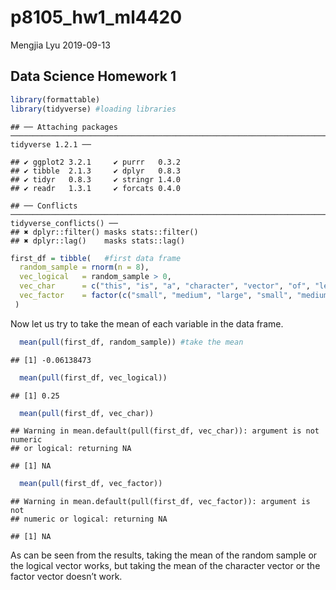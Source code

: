 p8105\_hw1\_ml4420
================
Mengjia Lyu
2019-09-13

## Data Science Homework 1

``` r
library(formattable)
library(tidyverse) #loading libraries
```

    ## ── Attaching packages ─────────────────────────────────────────────────────────────────────────────────────────────────────────────── tidyverse 1.2.1 ──

    ## ✔ ggplot2 3.2.1     ✔ purrr   0.3.2
    ## ✔ tibble  2.1.3     ✔ dplyr   0.8.3
    ## ✔ tidyr   0.8.3     ✔ stringr 1.4.0
    ## ✔ readr   1.3.1     ✔ forcats 0.4.0

    ## ── Conflicts ────────────────────────────────────────────────────────────────────────────────────────────────────────────────── tidyverse_conflicts() ──
    ## ✖ dplyr::filter() masks stats::filter()
    ## ✖ dplyr::lag()    masks stats::lag()

``` r
first_df = tibble(   #first data frame
  random_sample = rnorm(n = 8),
  vec_logical   = random_sample > 0,
  vec_char      = c("this", "is", "a", "character", "vector", "of", "length", "eight"),
  vec_factor    = factor(c("small", "medium", "large", "small", "medium", "large", "small", "medium")),
 )
```

Now let us try to take the mean of each variable in the data
    frame.

``` r
  mean(pull(first_df, random_sample)) #take the mean
```

    ## [1] -0.06138473

``` r
  mean(pull(first_df, vec_logical))
```

    ## [1] 0.25

``` r
  mean(pull(first_df, vec_char))
```

    ## Warning in mean.default(pull(first_df, vec_char)): argument is not numeric
    ## or logical: returning NA

    ## [1] NA

``` r
  mean(pull(first_df, vec_factor))
```

    ## Warning in mean.default(pull(first_df, vec_factor)): argument is not
    ## numeric or logical: returning NA

    ## [1] NA

As can be seen from the results, taking the mean of the random sample or
the logical vector works, but taking the mean of the character vector or
the factor vector doesn’t work.
